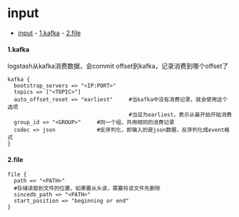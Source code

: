 # input

<!-- @import "[TOC]" {cmd="toc" depthFrom=1 depthTo=6 orderedList=false} -->
<!-- code_chunk_output -->

- [input](#input)
      - [1.kafka](#1kafka)
      - [2.file](#2file)

<!-- /code_chunk_output -->

#### 1.kafka
logstash从kafka消费数据，会commit offset到kafka，记录消费到哪个offset了
```shell
kafka {
  bootstrap_servers => "<IP:PORT>"
  topics => ["<TOPIC>"]
  auto_offset_reset => "earliest"     #当kafka中没有消费记录，就会使用这个选项
                                      #当设为earliest，表示从最开始开始消费
  group_id => "<GROUP>"     #同一个组，共用相同的消费记录
  codec => json             #反序列化，即输入的是json数据，反序列化成event格式
}
```

#### 2.file

```shell
file {
  path => "<PATH>"
  #存储读取到文件的位置，如果要从头读，需要将该文件先删除
  sincedb_path => "<PATH>"
  start_position => "beginning or end"
}
```
